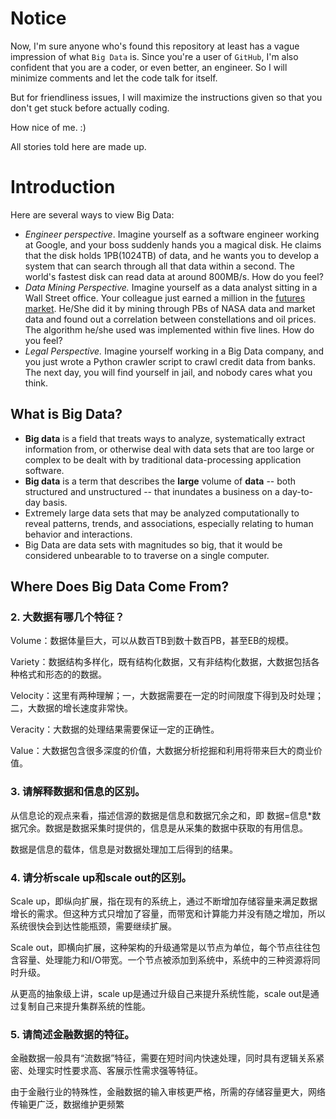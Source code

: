 # Notice

Now, I'm sure anyone who's found this repository at least has a vague impression of what `Big Data` is. Since you're a user of `GitHub`, I'm also confident that you are a coder, or even better, an engineer. So I will minimize comments and let the code talk for itself.

But for friendliness issues, I will maximize the instructions given so that you don't get stuck before actually coding.

How nice of me. :)

All stories told here are made up.

# Introduction

Here are several ways to view Big Data:

- *Engineer perspective*. Imagine yourself as a software engineer working at Google, and your boss suddenly hands you a magical disk. He claims that the disk holds 1PB(1024TB) of data, and he wants you to develop a system that can search through all that data within a second. The world's fastest disk can read data at around 800MB/s. How do you feel?
- *Data Mining Perspective.* Imagine yourself as a data analyst sitting in a Wall Street office. Your colleague just earned a million in the [futures market](https://www.investopedia.com/terms/f/futuresmarket.asp). He/She did it by mining through PBs of NASA data and market data and found out a correlation between constellations and oil prices. The algorithm he/she used was implemented within five lines. How do you feel?
- *Legal Perspective.* Imagine yourself working in a Big Data company, and you just wrote a Python crawler script to crawl credit data from banks. The next day, you will find yourself in jail, and nobody cares what you think.

## What is Big Data?

- **Big data** is a field that treats ways to analyze, systematically extract information from, or otherwise deal with data sets that are too large or complex to be dealt with by traditional data-processing application software.
- **Big data** is a term that describes the **large** volume of **data** -- both structured and unstructured -- that inundates a business on a day-to-day basis.
- Extremely large data sets that may be analyzed computationally to reveal patterns, trends, and associations, especially relating to human behavior and interactions.
- Big Data are data sets with magnitudes so big, that it would be considered unbearable to to traverse on a single computer.

## Where Does Big Data Come From?



### 2. 大数据有哪几个特征？

Volume：数据体量巨大，可以从数百TB到数十数百PB，甚至EB的规模。

Variety：数据结构多样化，既有结构化数据，又有非结构化数据，大数据包括各种格式和形态的的数据。

Velocity：这里有两种理解；一，大数据需要在一定的时间限度下得到及时处理；二，大数据的增长速度非常快。

Veracity：大数据的处理结果需要保证一定的正确性。

Value：大数据包含很多深度的价值，大数据分析挖掘和利用将带来巨大的商业价值。

### 3. 请解释数据和信息的区别。

从信息论的观点来看，描述信源的数据是信息和数据冗余之和，即 数据=信息*数据冗余。数据是数据采集时提供的，信息是从采集的数据中获取的有用信息。

数据是信息的载体，信息是对数据处理加工后得到的结果。

### 4. 请分析scale up和scale out的区别。

Scale up，即纵向扩展，指在现有的系统上，通过不断增加存储容量来满足数据增长的需求。但这种方式只增加了容量，而带宽和计算能力并没有随之增加，所以系统很快会到达性能瓶颈，需要继续扩展。

Scale out，即横向扩展，这种架构的升级通常是以节点为单位，每个节点往往包含容量、处理能力和I/O带宽。一个节点被添加到系统中，系统中的三种资源将同时升级。

从更高的抽象级上讲，scale up是通过升级自己来提升系统性能，scale out是通过复制自己来提升集群系统的性能。

### 5. 请简述金融数据的特征。

金融数据一般具有“流数据”特征，需要在短时间内快速处理，同时具有逻辑关系紧密、处理实时性要求高、客展示性需求强等特征。

由于金融行业的特殊性，金融数据的输入审核更严格，所需的存储容量更大，网络传输更广泛，数据维护更频繁